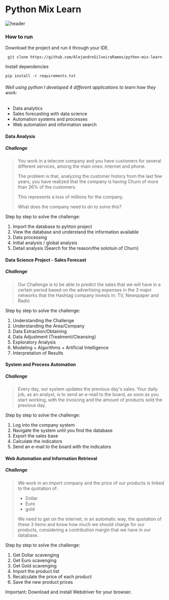 # Python Mix Learn

![header](https://user-images.githubusercontent.com/67984735/158814815-c9fdd430-5fe0-4c8e-936a-10e59e2e6d5f.png)
### How to run
Download the project and run it through your IDE.
```
 git clone https://github.com/AlejandroSilveiraRamos/python-mix-learn
```
Install dependencies
```
pip install -r requirements.txt
```
###### Well using python I developed 4 different applications to learn how they work: 

-  Data analytics
-  Sales forecasting with data science
-  Automation systems and processes 
-  Web automation and information search

#### Data Analysis
##### Challenge

>You work in a telecom company and you have customers for several different services, among the main ones: internet and phone.
>
>The problem is that, analyzing the customer history from the last few years, you have realized that the company is having Churn of more than 26% of the customers.
>
>This represents a loss of millions for the company.
>
>What does the company need to do to solve this?

Step by step to solve the challenge:
  
 1. Import the database to pyhton project
 2. View the database and understand the information available 
 3. Data processing
 4. Initial analysis / global analysis
 5. Detail analysis (Search for the reason/the solotuin of Churn)

#### Data Science Project - Sales Forecast
##### Challenge

>Our Challenge is to be able to predict the sales that we will have in a certain period based on the advertising expenses in the 3 major networks that the Hashtag company invests in: TV, Newspaper and Radio

Step by step to solve the challenge:

 1. Understanding the Challenge
 2. Understanding the Area/Company
 3. Data Extraction/Obtaining
 4. Data Adjustment (Treatment/Cleansing)
 5. Exploratory Analysis
 6. Modeling + Algorithms + Artificial Intelligence
 7. Interpretation of Results

#### System and Process Automation
##### Challenge

>Every day, our system updates the previous day's sales. Your daily job, as an analyst, is to send an e-mail to the board, as soon as you start working, with the invoicing and the amount of products sold the previous day.

Step by step to solve the challenge:

  1. Log into the company system 
  2. Navigate the system until you find the database
  3. Export the sales base
  4. Calculate the indicators 
  5. Send an e-mail to the board with the indicators


#### Web Automation and Information Retrieval
##### Challenge

>We work in an import company and the price of our products is linked to the quotation of:
>
> - Dollar
> - Euro
> - gold
> 
>We need to get on the internet, in an automatic way, the quotation of these 3 items and know how much we should charge for our products, considering a contribution margin that we have in our database.

Step by step to solve the challenge:

  1. Get Dollar scavenging
  2. Get Euro scavenging
  3. Get Gold scavenging
  4. Import the product list
  5. Recalculate the price of each product
  6. Save the new product prices

Important: Download and install Webdriver for your browser.


  

